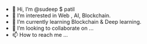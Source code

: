 - 👋 Hi, I’m @sudeep $ patil
- 👀 I’m interested in Web , AI, Blockchain.
- 🌱 I’m currently learning Blockchain & Deep learning.
- 💞️ I’m looking to collaborate on ...
- 📫 How to reach me ...

<!---
sudeepspatil/sudeepspatil is a ✨ special ✨ repository because its `README.md` (this file) appears on your GitHub profile.
You can click the Preview link to take a look at your changes.
--->
